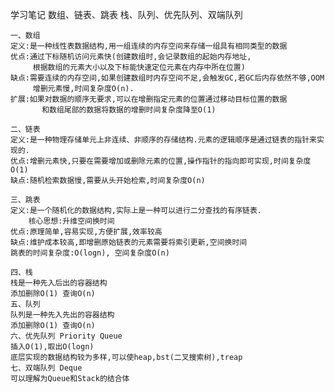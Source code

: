 学习笔记
    数组、链表、跳表
    栈、队列、优先队列、双端队列
    
    一、数组
    定义:是一种线性表数据结构,用一组连续的内存空间来存储一组具有相同类型的数据
    优点:通过下标随机访问元素快(创建数组时,会记录数组的起始内存地址,
         根据数组的元素大小以及下标能快速定位元素在内存中所在位置)
    缺点:需要连续的内存空间,如果创建数组时内存空间不足,会触发GC,若GC后内存依然不够,OOM
         增删元素慢,时间复杂度O(n).
    扩展:如果对数据的顺序无要求,可以在增删指定元素的位置通过移动目标位置的数据
           和数组尾部的数据将数据的增删时间复杂度降至O(1)
    
    二、链表
    定义:是一种物理存储单元上非连续、非顺序的存储结构.元素的逻辑顺序是通过链表的指针来实现的.
    优点:增删元素快,只要在需要增加或删除元素的位置,操作指针的指向即可实现,时间复杂度O(1)
    缺点:随机检索数据慢,需要从头开始检索,时间复杂度O(n)
    
    三、跳表
    定义:是一个随机化的数据结构,实际上是一种可以进行二分查找的有序链表.
        核心思想:升维空间换时间
    优点:原理简单,容易实现,方便扩展,效率较高
    缺点:维护成本较高,即增删原始链表的元素需要将索引更新,空间换时间
    跳表的时间复杂度:O(logn), 空间复杂度O(n)
    
    四、栈
    栈是一种先入后出的容器结构 
    添加删除O(1) 查询O(n)
    五、队列
    队列是一种先入先出的容器结构
    添加删除O(1) 查询O(n)
    六、优先队列 Priority Queue
    插入O(1),取出O(logn)
    底层实现的数据结构较为多样,可以使heap,bst(二叉搜索树),treap
    七、双端队列 Deque
    可以理解为Queue和Stack的结合体

